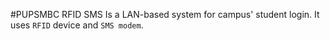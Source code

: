 #PUPSMBC RFID SMS
Is a LAN-based system for campus' student login. It uses `RFID` device and `SMS modem`.
